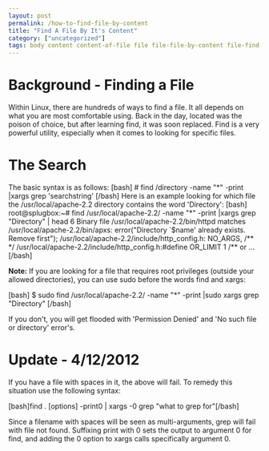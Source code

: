 ```yaml
---
layout: post
permalink: /how-to-find-file-by-content
title: "Find A File By It's Content"
category: ["uncategorized"]
tags: body content content-of-file file file-file-by-content file-find-in filename find-contents-in-file find-file-name-by-content find-filename find-in-file linux-find-content-from-file linux-find-in-file linux-find-witihin-file return return-filename-from-content return-filename-with-body search search-file-by-content search-filename-with-content search-filesystem-for-content search-for-file-with-content search-for-file-with-in-file search-within-file
---
```

# Background - Finding a File
Within Linux, there are hundreds of ways to find a file. It all depends on what you are most comfortable using. Back in the day, located was the poison of choice, but after learning find, it was soon replaced. Find is a very powerful utility, especially when it comes to looking for specific files.
# The Search
The basic syntax is as follows: [bash] # find /directory -name "\*" -print |xargs grep 'searchstring' [/bash] Here is an example looking for which file the /usr/local/apache-2.2 directory contains the word 'Directory': [bash] root@splugbox:~# find /usr/local/apache-2.2/ -name "\*" -print |xargs grep "Directory" | head 6 Binary file /usr/local/apache-2.2/bin/httpd matches /usr/local/apache-2.2/bin/apxs: error("Directory `$name' already exists. Remove first"); /usr/local/apache-2.2/include/http\_config.h: NO\_ARGS, /\*\* \*/ /usr/local/apache-2.2/include/http\_config.h:#define OR\_LIMIT 1 /\*\* or <location>
...
[/bash]

<strong>Note:</strong> If you are looking for a file that requires root privileges (outside your allowed directories), you can use sudo before the words find and xargs:

[bash]
$ sudo find /usr/local/apache-2.2/ -name "*" -print |sudo xargs grep "Directory"
[/bash]

If you don't, you will get flooded with 'Permission Denied' and 'No such file or directory' error's.

<h1>Update - 4/12/2012</h1>
If you have a file with spaces in it, the above will fail. To remedy this situation use the following syntax:

[bash]find . [options] -print0 | xargs -0 grep "what to grep for"[/bash]

Since a filename with spaces will be seen as multi-arguments, grep will fail with file not found. Suffixing print with 0 sets the output to argument 0 for find, and adding the 0 option to xargs calls specifically argument 0. </location>